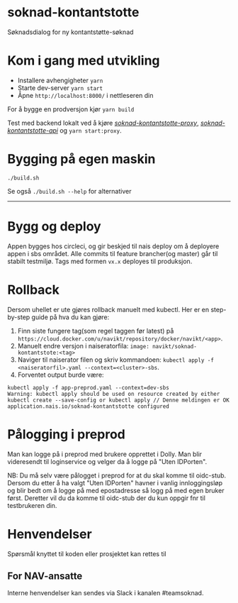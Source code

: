 soknad-kontantstotte
====================

Søknadsdialog for ny kontantstøtte-søknad

# Kom i gang med utvikling

* Installere avhengigheter `yarn`
* Starte dev-server `yarn start`
* Åpne `http://localhost:8000/` i nettleseren din

For å bygge en prodversjon kjør `yarn build`

Test med backend lokalt ved å kjøre [_soknad-kontantstotte-proxy_](https://github.com/navikt/soknad-kontantstotte-proxy), [_soknad-kontantstotte-api_](https://github.com/navikt/soknad-kontantstotte-api) og `yarn start:proxy`.

# Bygging på egen maskin

`./build.sh` 

Se også `./build.sh --help` for alternativer 

---

# Bygg og deploy
Appen bygges hos circleci, og gir beskjed til nais deploy om å deployere appen i sbs området. Alle commits til feature brancher(og master) går til stabilt testmiljø. Tags med formen `vx.x` deployes til produksjon.

# Rollback
Dersom uhellet er ute gjøres rollback manuelt med kubectl. Her er en step-by-step guide på hva du kan gjøre:

1. Finn siste fungere tag(som regel taggen før latest) på `https://cloud.docker.com/u/navikt/repository/docker/navikt/<app>`.
2. Manuelt endre versjon i naiseratorfila: `image: navikt/soknad-kontantstote:<tag>`
3. Naviger til naiserator filen og skriv kommandoen: `kubectl apply -f <naiseratorfil>.yaml --context=<cluster>-sbs`.
4. Forventet output burde være:

```
kubectl apply -f app-preprod.yaml --context=dev-sbs
Warning: kubectl apply should be used on resource created by either kubectl create --save-config or kubectl apply // Denne meldingen er OK
application.nais.io/soknad-kontantstotte configured 
```

# Pålogging i preprod
Man kan logge på i preprod med brukere opprettet i Dolly. Man blir videresendt til loginservice og velger da å logge på "Uten IDPorten". 

NB: Du må selv være pålogget i preprod for at du skal komme til oidc-stub. Dersom du etter å ha valgt "Uten IDPorten" havner i vanlig innloggingsløp og blir bedt om å logge på med epostadresse så logg på med egen bruker først. Deretter vil du da komme til oidc-stub der du kun oppgir fnr til testbrukeren din. 

# Henvendelser

Spørsmål knyttet til koden eller prosjektet kan rettes til <epost>

## For NAV-ansatte

Interne henvendelser kan sendes via Slack i kanalen #teamsoknad.
